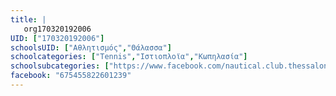 ```yaml
---
title: |
   org170320192006
UID: ["170320192006"]
schoolsUID: ["Αθλητισμός","Θάλασσα"]
schoolcategories: ["Tennis","Ιστιοπλοϊα","Κωπηλασία"]
schoolsubcategories: ["https://www.facebook.com/nautical.club.thessaloniki/"]
facebook: "675455822601239"
---
```


